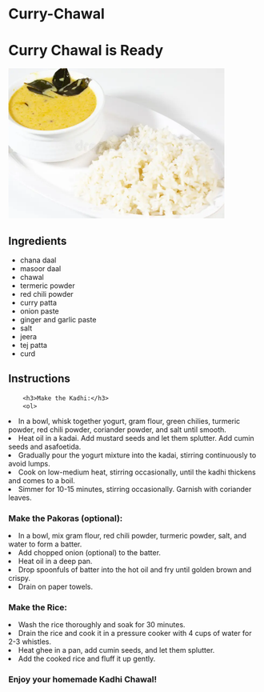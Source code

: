 # Curry-Chawal
<!DOCTYPE html>
<html lang="en">
<head>
    <meta charset="UTF-8">
    <meta name="viewport" content="width=device-width, initial-scale=1.0">
    <title>Curry Chawal</title>
    
</head>
<body>
    <h1>Curry Chawal is Ready</h1>
    <img src="curry.png" height="300" alt="Curry Chawal">
    <h2>Ingredients</h2>
    <ul>
        <li>chana daal</li>
        <li>masoor daal</li>
        <li>chawal</li>
        <li>termeric powder</li>
        <li>red chili powder</li>
        <li>curry patta</li>
        <li>onion paste</li>
        <li>ginger and garlic paste</li>
        <li>salt</li>
        <li>jeera</li>
        <li>tej patta</li>
        <li>curd</li>
    </ul>
    <h2>Instructions</h2>
   
        <h3>Make the Kadhi:</h3>
        <ol>

 <li> In a bowl, whisk together yogurt, gram flour, green chilies, turmeric powder, red chili powder, coriander powder, and salt until smooth.</li>
 <li> Heat oil in a kadai. Add mustard seeds and let them splutter. Add cumin seeds and asafoetida.</li>

 <li>Gradually pour the yogurt mixture into the kadai, stirring continuously to avoid lumps.</li>
<li> Cook on low-medium heat, stirring occasionally, until the kadhi thickens and comes to a boil.</li>
<li> Simmer for 10-15 minutes, stirring occasionally. Garnish with coriander leaves.</li>
<h3>Make the Pakoras (optional):</h3>

<li>In a bowl, mix gram flour, red chili powder, turmeric powder, salt, and water to form a batter.</li>

<li>Add chopped onion (optional) to the batter.</li>
<li> Heat oil in a deep pan.</li>
<li> Drop spoonfuls of batter into the hot oil and fry until golden brown and crispy.</li>
<li> Drain on paper towels.</li>
<h3>Make the Rice:</h3>
<li> Wash the rice thoroughly and soak for 30 minutes.</li>
<li> Drain the rice and cook it in a pressure cooker with 4 cups of water for 2-3 whistles.</li>
<li> Heat ghee in a pan, add cumin seeds, and let them splutter.</li>
<li> Add the cooked rice and fluff it up gently.</li>

<h3>Enjoy your homemade Kadhi Chawal!</h3>
</ol>

</body>
</html>
